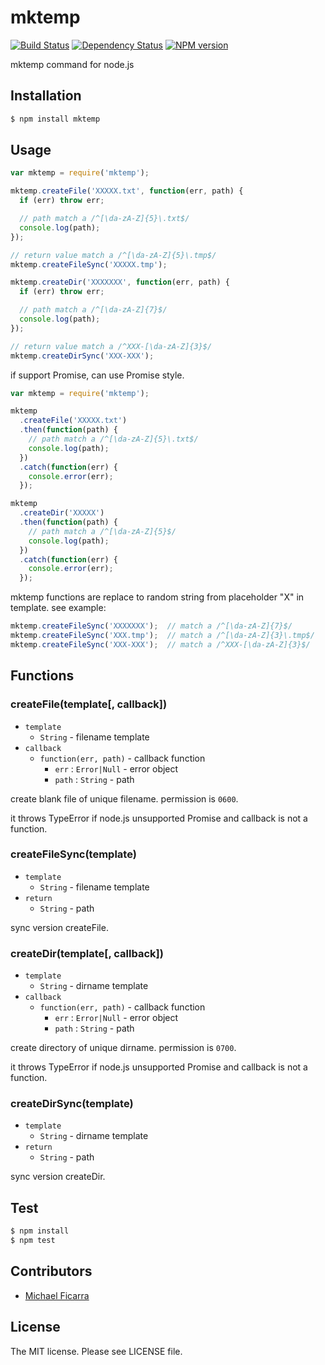 # mktemp

[![Build Status](https://travis-ci.org/sasaplus1/mktemp.svg)](https://travis-ci.org/sasaplus1/mktemp)
[![Dependency Status](https://gemnasium.com/sasaplus1/mktemp.svg)](https://gemnasium.com/sasaplus1/mktemp)
[![NPM version](https://badge.fury.io/js/mktemp.svg)](http://badge.fury.io/js/mktemp)

mktemp command for node.js

## Installation

```sh
$ npm install mktemp
```

## Usage

```js
var mktemp = require('mktemp');

mktemp.createFile('XXXXX.txt', function(err, path) {
  if (err) throw err;

  // path match a /^[\da-zA-Z]{5}\.txt$/
  console.log(path);
});

// return value match a /^[\da-zA-Z]{5}\.tmp$/
mktemp.createFileSync('XXXXX.tmp');

mktemp.createDir('XXXXXXX', function(err, path) {
  if (err) throw err;

  // path match a /^[\da-zA-Z]{7}$/
  console.log(path);
});

// return value match a /^XXX-[\da-zA-Z]{3}$/
mktemp.createDirSync('XXX-XXX');
```

if support Promise, can use Promise style.

```js
var mktemp = require('mktemp');

mktemp
  .createFile('XXXXX.txt')
  .then(function(path) {
    // path match a /^[\da-zA-Z]{5}\.txt$/
    console.log(path);
  })
  .catch(function(err) {
    console.error(err);
  });

mktemp
  .createDir('XXXXX')
  .then(function(path) {
    // path match a /^[\da-zA-Z]{5}$/
    console.log(path);
  })
  .catch(function(err) {
    console.error(err);
  });
```

mktemp functions are replace to random string from placeholder "X" in template. see example:

```js
mktemp.createFileSync('XXXXXXX');  // match a /^[\da-zA-Z]{7}$/
mktemp.createFileSync('XXX.tmp');  // match a /^[\da-zA-Z]{3}\.tmp$/
mktemp.createFileSync('XXX-XXX');  // match a /^XXX-[\da-zA-Z]{3}$/
```

## Functions

### createFile(template[, callback])

* `template`
  * `String` - filename template
* `callback`
  * `function(err, path)` - callback function
    * `err` : `Error|Null` - error object
    * `path` :  `String` -  path

create blank file of unique filename. permission is `0600`.

it throws TypeError if node.js unsupported Promise and callback is not a function.

### createFileSync(template)

* `template`
  * `String` - filename template
* `return`
  * `String` - path

sync version createFile.

### createDir(template[, callback])

* `template`
  * `String` - dirname template
* `callback`
  * `function(err, path)` - callback function
    * `err` : `Error|Null` - error object
    * `path` : `String` - path

create directory of unique dirname. permission is `0700`.

it throws TypeError if node.js unsupported Promise and callback is not a function.

### createDirSync(template)

* `template`
  * `String` - dirname template
* `return`
  * `String` - path

sync version createDir.

## Test

```sh
$ npm install
$ npm test
```

## Contributors

* [Michael Ficarra](https://github.com/michaelficarra)

## License

The MIT license. Please see LICENSE file.
